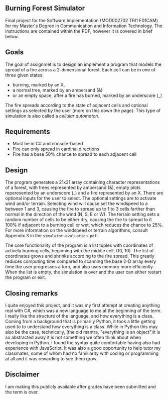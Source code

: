 ## Burning Forest Simulator

Final project for the Software Implementation (MOD002702 TRI1 F01CAM) for
my Master's Degree in Communication and Information Technology. The instructions are
contained within the PDF, however it is covered in brief below.

## Goals

The goal of assignmet is to design an implement a program that models the spread
of a fire across a 2-dimensional forest. Each cell can be in one of three given
states:
- burning, marked by an X,
- a normal tree, marked by an ampersand (&)
- or an empty space, after a fire has burned, marked by an underscore (_)

The fire spreads according to the state of adjacent cells and optional settings as
selected by the user (more on this down the page). This type of simulation is also
called a *cellular automaton*.

## Requirements
- Must be in C# and console-based
- Fire can only spread in cardinal directions
- Fire has a base 50% chance to spread to each adjacent cell

## Design
The program generates a 21x21 array containing character representations of a forest,
with trees represented by ampersand (&), empty plots reperesented by an underscore
(_) and a fire represented by an X. There are optional inputs for the user to select.
The optional settings are to activate wind and/or terrain. Selecting wind will cause
set the windspeed to a between 1 and 3, causing the fire to spread up to 1 to 3 cells
farther than normal in the direction of the wind (N, S, E or W). The terrain setting
sets a random number of cells to be either dry, causing the fire to spread to it 100%
if adjacent to a burning cell or wet, which reduces the chance to 25%. For more
information on the windspeed or terrain algorithms, consult Appendix 3 in the
`simulator-evaluation.pdf`.

The core functionality of the program is a list tuples with coordinates of actively burning cells, beginning with the middle
cell, (10, 10). The list of coordinates grows and shrinks according to the fire
spread. This greatly reduces computing time compared to scanning the base 2-D array
every time the user progresses a turn, and also uses memory more efficiently. When
the list is empty, the simulation is over and the user can either restart the program
or exit. 

## Closing remarks

I quite enjoyed this project, and it was my first attempt at creating anything real
with C#, which was a new language to me at the beginning of the term. I really like
the structure of the language, and how everything is a class. Coming from a
background that is primarily Python, it took a little getting used to to understand
how everything is a class. While in Python this may also be the case, technically,
(the old mantra, "everything is an object")it
is so abstracted away it is not something we often think about when developing in
Python. I found the syntax quite comfortable having also had experience with
JavaScript. It was also a good opportunity to help tutor my classmates, some of whom
had no familiarity with coding or programming at all and it was rewarding to see them
grow.

## Disclaimer
I am making this publicly available after grades have been submitted and the term is over.